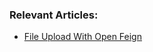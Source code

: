 ### Relevant Articles:

- [File Upload With Open Feign](https://www.baeldung.com/java-feign-file-upload)

